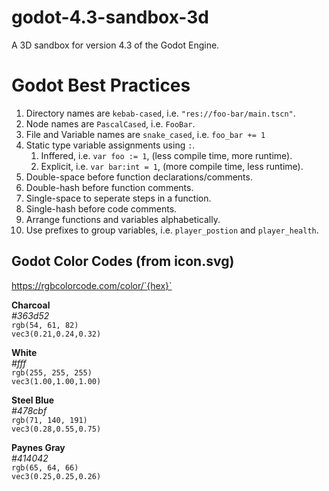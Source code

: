# godot-4.3-sandbox-3d
A 3D sandbox for version 4.3 of the Godot Engine.

# Godot Best Practices
1. Directory names are `kebab-cased`, i.e. `"res://foo-bar/main.tscn"`.
1. Node names are `PascalCased`, i.e. `FooBar`.
1. File and Variable names are `snake_cased`, i.e. `foo_bar += 1`
1. Static type variable assignments using `:`.
	1. Inffered, i.e. `var foo := 1`, (less compile time, more runtime).
	1. Explicit, i.e. `var bar:int = 1`, (more compile time, less runtime).
1. Double-space before function declarations/comments.
1. Double-hash before function comments.
1. Single-space to seperate steps in a function.
1. Single-hash before code comments.
1. Arrange functions and variables alphabetically.
1. Use prefixes to group variables, i.e. `player_postion` and `player_health`.

## Godot Color Codes (from icon.svg)
https://rgbcolorcode.com/color/`{hex}`

**Charcoal** </br>
*#363d52* </br>
`rgb(54, 61, 82)` </br>
`vec3(0.21,0.24,0.32)` </br>

**White** </br>
*#fff* </br>
`rgb(255, 255, 255)` </br>
`vec3(1.00,1.00,1.00)` </br>

**Steel Blue** </br>
*#478cbf* </br>
`rgb(71, 140, 191)` </br>
`vec3(0.28,0.55,0.75)` </br>

**Paynes Gray** </br>
*#414042* </br>
`rgb(65, 64, 66)` </br>
`vec3(0.25,0.25,0.26)` </br>
